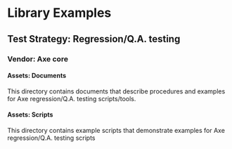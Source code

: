 # Library Examples

## Test Strategy: Regression/Q.A. testing

### Vendor: Axe core

#### Assets: Documents

This directory contains documents that describe procedures and examples for Axe regression/Q.A. testing scripts/tools.
  
#### Assets: Scripts

This directory contains example scripts that demonstrate examples for Axe regression/Q.A. testing scripts
  
